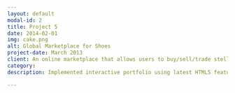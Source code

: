 ```yaml
---
layout: default
modal-id: 2
title: Project 5
date: 2014-02-01
img: cake.png
alt: Global Marketplace for Shoes
project-date: March 2013
client: An online marketplace that allows users to buy/sell/trade stellar footwear with other fashion forward shoe fanatics.
category: 
description: Implemented interactive portfolio using latest HTML5 features.

---
```

